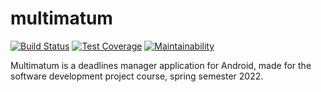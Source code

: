 # multimatum

[![Build Status](https://api.cirrus-ci.com/github/Multimatum-Team/multimatum.svg)](https://cirrus-ci.com/github/multimatum-Team/multimatum)
[![Test Coverage](https://api.codeclimate.com/v1/badges/4b224cde0ea92d686d7a/test_coverage)](https://codeclimate.com/github/multimatum-Team/multimatum/test_coverage)
[![Maintainability](https://api.codeclimate.com/v1/badges/4b224cde0ea92d686d7a/maintainability)](https://codeclimate.com/github/multimatum-Team/multimatum/maintainability)

Multimatum is a deadlines manager application for Android, made for the
software development project course, spring semester 2022.

